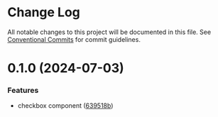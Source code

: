 # Change Log

All notable changes to this project will be documented in this file.
See [Conventional Commits](https://conventionalcommits.org) for commit guidelines.

# 0.1.0 (2024-07-03)

### Features

- checkbox component ([639518b](https://github.com/Douro-ui/design-system/commit/639518b7dc1a5595590f3c82926280fac98f0c2c))
